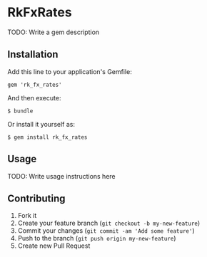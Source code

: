 # RkFxRates

TODO: Write a gem description

## Installation

Add this line to your application's Gemfile:

    gem 'rk_fx_rates'

And then execute:

    $ bundle

Or install it yourself as:

    $ gem install rk_fx_rates

## Usage

TODO: Write usage instructions here

## Contributing

1. Fork it
2. Create your feature branch (`git checkout -b my-new-feature`)
3. Commit your changes (`git commit -am 'Add some feature'`)
4. Push to the branch (`git push origin my-new-feature`)
5. Create new Pull Request
